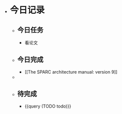 - # 今日记录
	- ## 今日任务
		- 看论文
	- ##  今日完成
		- [[The SPARC architecture manual: version 9]]
	-
	- ## 待完成
		- {{query (TODO todo)}}